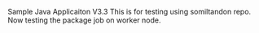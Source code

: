 
Sample Java Applicaiton V3.3
This is for testing using somiltandon repo.
Now testing the package job on worker node.
